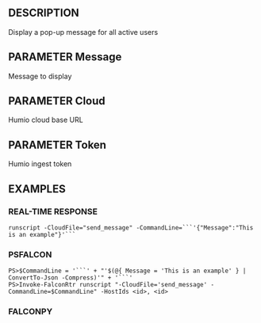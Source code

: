 ## DESCRIPTION
Display a pop-up message for all active users

## PARAMETER Message
Message to display

## PARAMETER Cloud
Humio cloud base URL

## PARAMETER Token
Humio ingest token

## EXAMPLES

### REAL-TIME RESPONSE
```
runscript -CloudFile="send_message" -CommandLine=```'{"Message":"This is an example"}'```
```
### PSFALCON
```
PS>$CommandLine = '```' + "'$(@{ Message = 'This is an example' } | ConvertTo-Json -Compress)'" + '```'
PS>Invoke-FalconRtr runscript "-CloudFile='send_message' -CommandLine=$CommandLine" -HostIds <id>, <id>
```
### FALCONPY
